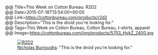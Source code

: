 @@ Title=This Week on Cotton Bureau: R2D2  
@@ Date=2015-07-18T13:54:00+00:00  
@@ Link=https://cottonbureau.com/products/r2d2  
@@ Description="This is the droid you're looking for."  
@@ Tags=This Week on Cotton Bureau, Cotton Bureau, t-shirts, apparel  
@@ Image=https://cottonbureau.com/img/products/5753_HykZ_2400.jpg  

<figure class="wide">
	<a class="nohover" href="https://cottonbureau.com/products/r2d2">
		<img src="https://cottonbureau.com/img/products/5753_HykZ_2400.jpg" alt="R2D2" />
	</a>
	<figcaption><a href="http://nicholasburroughs.com">Nicholas Burroughs</a>: "This is the droid you're looking for."</figcaption>
</figure>